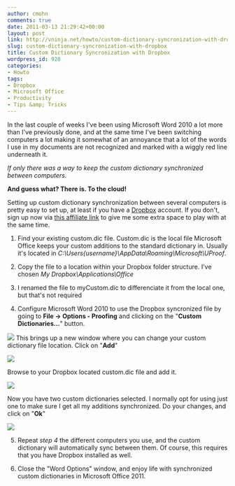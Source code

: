 ```yaml
---
author: cmohn
comments: true
date: 2011-03-13 21:29:42+00:00
layout: post
link: http://vninja.net/howto/custom-dictionary-syncronization-with-dropbox/
slug: custom-dictionary-syncronization-with-dropbox
title: Custom Dictionary Syncronization with Dropbox
wordpress_id: 920
categories:
- Howto
tags:
- Dropbox
- Microsoft Office
- Productivity
- Tips &amp; Tricks
---
```


In the last couple of weeks I've been using Microsoft Word 2010 a lot more than I've previously done, and at the same time I've been switching computers a lot making it somewhat of an annoyance that a lot of the words I use in my documents are not recognized and marked with a wiggly red line underneath it. 

_If only there was a way to keep the custom dictionary synchronized between computers._

**And guess what? There is. To the cloud!**

Setting up custom dictionary synchronization between several computers is pretty easy to set up, at least if you have a [Dropbox](http://www.dropbox.com/) account. If you don't, sign up now via [this affiliate link](http://db.tt/bRSrPaI) to give me some extra space to play with at the same time.





  1. Find your existing custom.dic file. Custom.dic is the local file Microsoft Office keeps your custom additions to the standard dictionary in. Usually it's located in _C:\Users\{username}\AppData\Roaming\Microsoft\UProof_.


  2. Copy the file to a location within your Dropbox folder structure. I've chosen _My Dropbox\Applications\Office_


  3. I renamed the file to myCustom.dic to differenciate it from the local one, but that's not required


  4. Configure Microsoft Word 2010 to use the Dropbox syncronized file by going to **File -> Options - Proofing** and clicking on the "**Custom Dictionaries...**" button.
  

[![](http://vninja.net/wordpress/wp-content/uploads/2011/03/Custom-Dictionaries-across-Computers01-300x244.png)](http://vninja.net/wordpress/wp-content/uploads/2011/03/Custom-Dictionaries-across-Computers01.png)
This brings up a new window where you can change your custom dictionary file location. Click on "**Add**"

[![](http://vninja.net/wordpress/wp-content/uploads/2011/03/Custom-Dictionaries-across-Computers02-300x124.png)](http://vninja.net/wordpress/wp-content/uploads/2011/03/Custom-Dictionaries-across-Computers02.png)

Browse to your Dropbox located custom.dic file and add it.

[![](http://vninja.net/wordpress/wp-content/uploads/2011/03/Custom-Dictionaries-across-Computers03-300x208.png)](http://vninja.net/wordpress/wp-content/uploads/2011/03/Custom-Dictionaries-across-Computers03.png)

Now you have two custom dictionaries selected. I normally opt for using just one to make sure I get all my additions synchronized. Do your changes, and click on "**Ok**"

[![](http://vninja.net/wordpress/wp-content/uploads/2011/03/Custom-Dictionaries-across-Computers04-300x124.png)](http://vninja.net/wordpress/wp-content/uploads/2011/03/Custom-Dictionaries-across-Computers04.png)


  5. Repeat _step 4_ the different computers you use, and the custom dictionary will automatically sync between them. Of course, this requires that you have Dropbox installed as well.


  6. Close the "Word Options" window, and enjoy life with synchronized custom dictionaries in Microsoft Office 2011.

